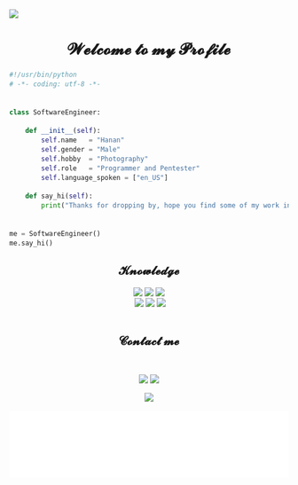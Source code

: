 <img align=center src= "https://64.media.tumblr.com/1993611ce04fe4531d26aad331367f52/cbbf9f977dfbe609-47/s540x810/26013585d53edde0266d09b007b8e85139353e3b.gifv" > 

<h1 align="center">𝓦𝓮𝓵𝓬𝓸𝓶𝓮 𝓽𝓸 𝓶𝔂 𝓟𝓻𝓸𝓯𝓲𝓵𝓮 </h1>

```python
#!/usr/bin/python
# -*- coding: utf-8 -*-


class SoftwareEngineer:

    def __init__(self):
        self.name   = "Hanan"
        self.gender = "Male"
        self.hobby  = "Photography"
        self.role   = "Programmer and Pentester"
        self.language_spoken = ["en_US"]

    def say_hi(self):
        print("Thanks for dropping by, hope you find some of my work interesting.")


me = SoftwareEngineer()
me.say_hi()
```




<!---
 img align="center" alt="Coding" width="400" src="https://github.com/Hanan3000/Hanan3000/blob/main/Assets/images%20(2).jpeg" --> 

<h2 align="center">𝓚𝓷𝓸𝔀𝓵𝓮𝓭𝓰𝓮 </h2>
<p>

<div>
  <p align="center"><img src="https://img.shields.io/badge/adobe%20photoshop%20-%2331A8FF.svg?&style=for-the-badge&logo=adobe%20photoshop&logoColor=white"/> <img src="https://img.shields.io/badge/html5%20-%23E34F26.svg?&style=for-the-badge&logo=html5&logoColor=white"/> <img src="https://img.shields.io/badge/css3%20-%231572B6.svg?&style=for-the-badge&logo=css3&logoColor=white"/>  <br>
 <img src="https://img.shields.io/badge/java%20-%2343853D.svg?&style=for-the-badge&logo=node.js&logoColor=white"/> <img src="https://img.shields.io/badge/Python%20-%23323330.svg?&style=for-the-badge&logo=Python&logoColor=%23F7DF1E"/> <img src="https://img.shields.io/badge/git%20-%23F05033.svg?&style=for-the-badge&logo=git&logoColor=white"/> <br><br>

    
    
<h2 align= "center" >𝓒𝓸𝓷𝓽𝓪𝓬𝓽 𝓶𝓮  </h2>

<br>

<p align="center"><a href="https://instagram.com/hanan._.3000" target="_blank"><img src="https://img.shields.io/badge/Hanan%20-%231DA1F2.svg?&style=for-the-badge&logo=Instagram&logoColor=white"/></a> <a href="https://t.me/Hanan_3000" target="_blank"><img src="https://img.shields.io/badge/Hanan_3000%20-%237289DA.svg?&style=for-the-badge&logo=telegram&logoColor=white"/></a></p>
<p align="center"><a href="https://hanan3000.github.io/" target="_blank"><img src="https://img.shields.io/badge/Website%20-%239146FF.svg?&style=for-the-badge&logo=browser&logoColor=white"/></a></p>
</div>







<img height="120" alt="Thanks for visiting me" width="100%" src="https://github.com/Hanan3000/Hanan3000/blob/main/Assets/leave.svg" />
<br />
